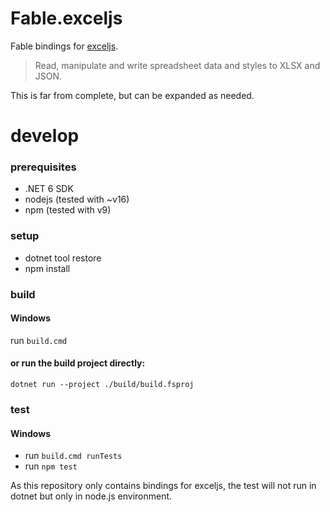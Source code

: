 # Fable.exceljs

Fable bindings for [exceljs](https://github.com/exceljs/exceljs).

> Read, manipulate and write spreadsheet data and styles to XLSX and JSON.

This is far from complete, but can be expanded as needed.

# develop

### prerequisites

- .NET 6 SDK
- nodejs (tested with ~v16)
- npm (tested with v9)

### setup

- dotnet tool restore
- npm install

### build

#### Windows

run `build.cmd`

#### or run the build project directly:

`dotnet run --project ./build/build.fsproj`

### test

#### Windows

- run `build.cmd runTests`
- run `npm test`

As this repository only contains bindings for exceljs, the test will not run in dotnet but only in node.js environment.

